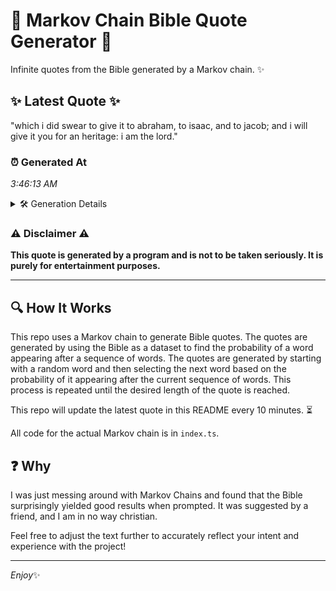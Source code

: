 # 📖 Markov Chain Bible Quote Generator 📖

Infinite quotes from the Bible generated by a Markov chain. ✨

## ✨ Latest Quote ✨
"which i did swear to give it to abraham, to isaac, and to jacob; and i will give it you for an heritage: i am the lord."

### ⏰ Generated At
*3:46:13 AM*

<details>
    <summary>🛠️ Generation Details</summary>
    <p>
        <strong>🌱 Seed:</strong> which<br>
        <strong>🔄 Iterations:</strong> 26<br>
        <strong>📜 Context History:</strong><br>[ which ]: i<br>[ which, i ]: did<br>[ which, i, did ]: swear<br>[ which, i, did, swear ]: to<br>[ which, i, did, swear, to ]: give<br>[ which, i, did, swear, to, give ]: it<br>[ i, did, swear, to, give, it ]: to<br>[ did, swear, to, give, it, to ]: abraham,<br>[ swear, to, give, it, to, abraham, ]: to<br>[ to, give, it, to, abraham,, to ]: isaac,<br>[ give, it, to, abraham,, to, isaac, ]: and<br>[ it, to, abraham,, to, isaac,, and ]: to<br>[ to, abraham,, to, isaac,, and, to ]: jacob;<br>[ abraham,, to, isaac,, and, to, jacob; ]: and<br>[ to, isaac,, and, to, jacob;, and ]: i<br>[ isaac,, and, to, jacob;, and, i ]: will<br>[ and, to, jacob;, and, i, will ]: give<br>[ to, jacob;, and, i, will, give ]: it<br>[ jacob;, and, i, will, give, it ]: you<br>[ and, i, will, give, it, you ]: for<br>[ i, will, give, it, you, for ]: an<br>[ will, give, it, you, for, an ]: heritage:<br>[ give, it, you, for, an, heritage: ]: i<br>[ it, you, for, an, heritage:, i ]: am<br>[ you, for, an, heritage:, i, am ]: the<br>[ for, an, heritage:, i, am, the ]: lord.<br>
    </p>
</details>

### ⚠️ Disclaimer ⚠️
**This quote is generated by a program and is not to be taken seriously. It is purely for entertainment purposes.**

---

## 🔍 How It Works

This repo uses a Markov chain to generate Bible quotes. The quotes are generated by using the Bible as a dataset to find the probability of a word appearing after a sequence of words. The quotes are generated by starting with a random word and then selecting the next word based on the probability of it appearing after the current sequence of words. This process is repeated until the desired length of the quote is reached.

This repo will update the latest quote in this README every 10 minutes. ⏳

All code for the actual Markov chain is in `index.ts`.

## ❓ Why

I was just messing around with Markov Chains and found that the Bible surprisingly yielded good results when prompted. 
It was suggested by a friend, and I am in no way christian.

Feel free to adjust the text further to accurately reflect your intent and experience with the project!

---

*Enjoy*✨
